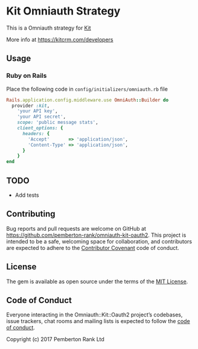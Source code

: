 # Kit Omniauth Strategy

This is a Omniauth strategy for [Kit](https://kitcrm.com/)

More info at https://kitcrm.com/developers

## Usage

### Ruby on Rails

Place the following code in `config/initializers/omniauth.rb`  file

```ruby
Rails.application.config.middleware.use OmniAuth::Builder do
  provider :kit,
    'your API key',
    'your API secret',
    scope: 'public message stats',
    client_options: {
      headers: {
        'Accept'       => 'application/json',
        'Content-Type' => 'application/json',
      }
    }
end

```

## TODO

- Add tests

## Contributing

Bug reports and pull requests are welcome on GitHub at https://github.com/pemberton-rank/omniauth-kit-oauth2. This project is intended to be a safe, welcoming space for collaboration, and contributors are expected to adhere to the [Contributor Covenant](http://contributor-covenant.org) code of conduct.

## License

The gem is available as open source under the terms of the [MIT License](http://opensource.org/licenses/MIT).

## Code of Conduct

Everyone interacting in the Omniauth::Kit::Oauth2 project’s codebases, issue trackers, chat rooms and mailing lists is expected to follow the [code of conduct](https://github.com/[USERNAME]/omniauth-kit-oauth2/blob/master/CODE_OF_CONDUCT.md).

Copyright (c) 2017 Pemberton Rank Ltd
